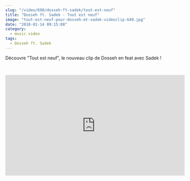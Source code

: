 ```yaml
--- 
slug: "/video/690/dosseh-ft-sadek/tout-est-neuf"
title: "Dosseh ft. Sadek - Tout est neuf"
image: "tout-est-neuf-pour-dosseh-et-sadek-videoclip-649.jpg"
date: "2018-01-14 09:15:08"
category:
  - music video
tags:
  - Dosseh ft. Sadek
---
```

<p>Découvre "Tout est neuf", le nouveau clip de Dosseh en feat avec Sadek !</p><br/><p><iframe width="560" height="315" src="https://www.youtube.com/embed/muGwQEScRb8" frameborder="0" allow="autoplay; encrypted-media" allowfullscreen></iframe></p>